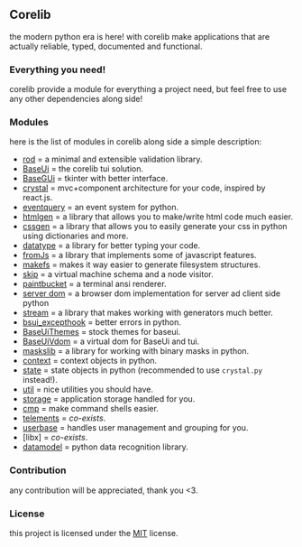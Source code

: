 ## Corelib

the modern python era is here! with corelib make applications
that are actually reliable, typed, documented and functional.

### Everything you need!

corelib provide a module for everything a project need, but
feel free to use any other dependencies along side!

### Modules

here is the list of modules in corelib along
side a simple description:

- [rod](rod.py) = a minimal and extensible validation library.
- [BaseUi](BaseUi.py) = the corelib tui solution.
- [BaseGUi](BaseGUi.py) = tkinter with better interface.
- [crystal](crystal.py) = mvc+component architecture for your code, inspired by react.js.
- [eventquery](eventquery.py) = an event system for python.
- [htmlgen](htmlgen.py) = a library that allows you to make/write html code much easier.
- [cssgen](cssgen.py) = a library that allows you to easily generate your css in python using dictionaries and more.
- [datatype](datatype.py) = a library for better typing your code.
- [fromJs](fromJs.py) = a library that implements some of javascript features.
- [makefs](makefs.py) = makes it way easier to generate filesystem structures.
- [skip](skip.py) = a virtual machine schema and a node visitor.
- [paintbucket](paintbucket.py) = a terminal ansi renderer.
- [server dom](serverdom.py) = a browser dom implementation for server ad client side python
- [stream](stream.py) = a library that makes working with generators much better.
- [bsui_excepthook](bsui_excepthook.py) = better errors in python.
- [BaseUiThemes](BaseUiThemes.py) = stock themes for baseui.
- [BaseUiVdom](BaseUiVdom.py) = a virtual dom for BaseUi and tui.
- [maskslib](maskslib.py) = a library for working with binary masks in python.
- [context](context.py) = context objects in python.
- [state](state.py) = state objects in python (recommended to use `crystal.py` instead!).
- [util](util.py) = nice utilities you should have.
- [storage](storage.py) = application storage handled for you.
- [cmp](cmp.py) = make command shells easier.
- [telements](telements.py) = _co-exists_.
- [userbase](userbase.py) = handles user management and grouping for you.
- [libx] = _co-exists_.
- [datamodel](datamodel.py) = python data recognition library.

### Contribution

any contribution will be appreciated, thank you <3.

### License

this project is licensed under the [MIT](license) license.
